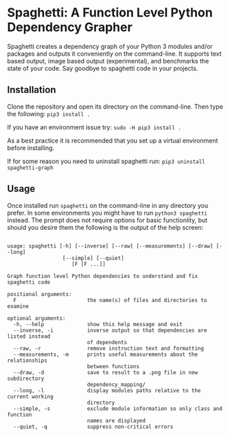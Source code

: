 
# Spaghetti: A Function Level Python Dependency Grapher
Spaghetti creates a dependency graph of your Python 3 modules and/or packages and outputs it conveniently on the command-line. It supports text based output, image based output (experimental), and benchmarks the state of your code. Say goodbye to spaghetti code in your projects.

## Installation
Clone the repository and open its directory on the command-line. Then type the following: `pip3 install .`

If you have an environment issue try: `sudo -H pip3 install .`

As a best practice it is recommended that you set up a virtual environment before installing.

If for some reason you need to uninstall spaghetti run: `pip3 uninstall spaghetti-graph`

## Usage
Once installed run `spaghetti` on the command-line in any directory you prefer. In some environments you might have to run `python3 spaghetti` instead. The prompt does not require options for basic functionlity, but should you desire them the following is the output of the help screen:
```$spaghetti --help

usage: spaghetti [-h] [--inverse] [--raw] [--measurements] [--draw] [--long]
                  [--simple] [--quiet]
                     [F [F ...]]

Graph function level Python dependencies to understand and fix spaghetti code

positional arguments:
  F                       the name(s) of files and directories to examine

optional arguments:
  -h, --help              show this help message and exit
  --inverse, -i           inverse output so that dependencies are listed instead
                          of dependents
  --raw, -r               remove instruction text and formatting
  --measurements, -m      prints useful measurements about the relationships
                          between functions
  --draw, -d              save to result to a .png file in new subdirectory
                          dependency_mapping/
  --long, -l              display modules paths relative to the current working
                          directory
  --simple, -s            exclude module information so only class and function
                          names are displayed
  --quiet, -q             suppress non-critical errors

```
